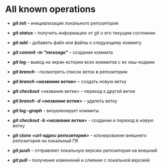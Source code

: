 # All known operations

* ***git init*** – инициализация локального репозитория

* ***git status*** – получить информацию от git о его текущем состоянии

* ***git add*** – добавить файл или файлы к следующему коммиту

* ***git commit -m "message"*** – создание коммита

* ***git log*** – вывод на экран истории всех коммитов с их хеш-кодами

* ***git branch*** – посмотреть список веток в репозитории

* ***git branch <название ветки>*** – создать новую ветку

* ***git checkout*** <название ветки> – переход к другой ветке

* ***git branch -d <название ветки>*** – удалить ветку

* ***git log –graph*** - визуализирует коммиты

* ***git checkout -b <название ветки>*** - создание и переход в новую ветку

* ***git clone <url-адрес репозитория>*** – клонирование внешнего репозитория на  локальный ПК

* ***git push*** – отправляет локальную версию репозитория на внешний

* ***git pull*** – получение изменений и слияние с локальной версией